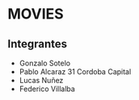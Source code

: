 # MOVIES

## Integrantes

- Gonzalo Sotelo
- Pablo Alcaraz  31   Cordoba Capital
- Lucas Nuñez
- Federico Villalba